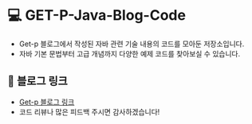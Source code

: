# 💻 GET-P-Java-Blog-Code
- Get-p 블로그에서 작성된 자바 관련 기술 내용의 코드를 모아둔 저장소입니다.
- 자바 기본 문법부터 고급 개념까지 다양한 예제 코드를 찾아보실 수 있습니다.

## 🚀 블로그 링크
- [Get-p 블로그 링크](https://blog.princip.es/)
- 코드 리뷰나 많은 피드백 주시면 감사하겠습니다!
